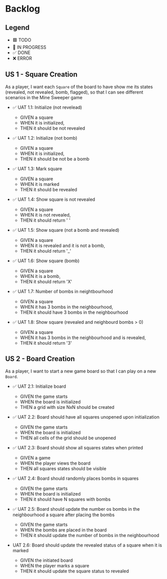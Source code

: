 # Backlog

## Legend

- 🟩 TODO
- 🚧 IN PROGRESS
- ✅ DONE
- ❌ ERROR

## US 1 - Square Creation

As a player, I want each `Square` of the board to have show me its states (revealed, not revealed, bomb, flagged), so that I can see different scenarios in the Mine Sweeper game

- ✅ UAT 1.1: Initialize (not revelead)

  - GIVEN a square
  - WHEN it is initialized,
  - THEN it should be not revealed

- ✅ UAT 1.2: Initialize (not bomb)

  - GIVEN a square
  - WHEN it is initialized,
  - THEN it should be not be a bomb

- ✅ UAT 1.3: Mark square

  - GIVEN a square
  - WHEN it is marked
  - THEN it should be revealed

- ✅ UAT 1.4: Show square is not revealed

  - GIVEN a square
  - WHEN it is not revealed,
  - THEN it should return ' '

- ✅ UAT 1.5: Show square (not a bomb and revealed)

  - GIVEN a square
  - WHEN it is revealed and it is not a bomb,
  - THEN it should return '\_'

- ✅ UAT 1.6: Show square (bomb)

  - GIVEN a square
  - WHEN it is a bomb,
  - THEN it should return 'X'

- ✅ UAT 1.7: Number of bombs in neightbourhood

  - GIVEN a square
  - WHEN it has 3 bombs in the neighbourhood,
  - THEN it should have 3 bombs in the neighbourhood

- ✅ UAT 1.8: Show square (revealed and neighbourd bombs > 0)

  - GIVEN a square
  - WHEN it has 3 bombs in the neighbourhood and is revealed,
  - THEN it should return '3'

## US 2 - Board Creation

As a player, I want to start a new game board so that I can play on a new `Board`.

- ✅ UAT 2.1: Initialize board

  - GIVEN the game starts
  - WHEN the board is initialized
  - THEN a grid with size NxN should be created

- ✅ UAT 2.2: Board should have all squares unopened upon initialization

  - GIVEN the game starts
  - WHEN the board is initialized
  - THEN all cells of the grid should be unopened

- ✅ UAT 2.3: Board should show all squares states when printed

  - GIVEN a game
  - WHEN the player views the board
  - THEN all squares states should be visible

- ✅ UAT 2.4: Board should randomly places bombs in squares

  - GIVEN the game starts
  - WHEN the board is initialized
  - THEN it should have N squares with bombs

- ✅ UAT 2.5: Board should update the number os bombs in the neighbourhood a square after placing the bombs

  - GIVEN the game starts
  - WHEN the bombs are placed in the board
  - THEN it should update the number of bombs in the neighbourhood

- UAT 2.6: Board should update the revealed status of a square when it is marked

  - GIVEN the initiated board
  - WHEN the player marks a square
  - THEN it should update the square status to revealed
